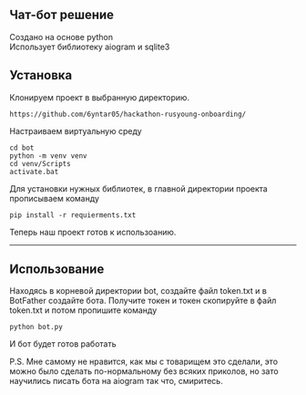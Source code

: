 ## Чат-бот решение
Создано на основе python <br>
Использует библиотеку aiogram и sqlite3 <br>

## Установка

Клонируем проект в выбранную директорию.
````
https://github.com/6yntar05/hackathon-rusyoung-onboarding/
````
Настраиваем виртуальную среду
````
cd bot
python -m venv venv
cd venv/Scripts
activate.bat
````

Для установки нужных библиотек, в главной директории проекта прописываем команду
````
pip install -r requierments.txt 
````
Теперь наш проект готов к использоанию.

---

## Использование

Находясь в корневой директории bot, создайте файл token.txt и в BotFather создайте бота. Получите токен и токен скопируйте в файл token.txt и потом пропишите команду

````
python bot.py
````
И бот будет готов работать

P.S. Мне самому не нравится, как мы с товарищем это сделали, это можно было сделать по-нормальному без всяких приколов, но зато научились писать бота на aiogram так что, cмиритесь.
